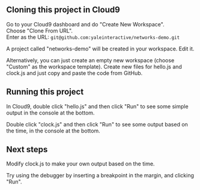 ## Cloning this project in Cloud9

Go to your Cloud9 dashboard and do "Create New Workspace".  
Choose "Clone From URL".  
Enter as the URL: `git@github.com:yaleinteractive/networks-demo.git`

A project called "networks-demo" will be created in your workspace. Edit it.

Alternatively, you can just create an empty new workspace (choose "Custom" as the workspace template).
Create new files for hello.js and clock.js and just copy and paste the code from GitHub.

## Running this project

In Cloud9, double click "hello.js" and then click "Run" to see some simple output in the console at the bottom.

Double click "clock.js" and then click "Run" to see some output based on the time, in the console at the bottom.

## Next steps

Modify clock.js to make your own output based on the time.

Try using the debugger by inserting a breakpoint in the margin, and clicking "Run".
